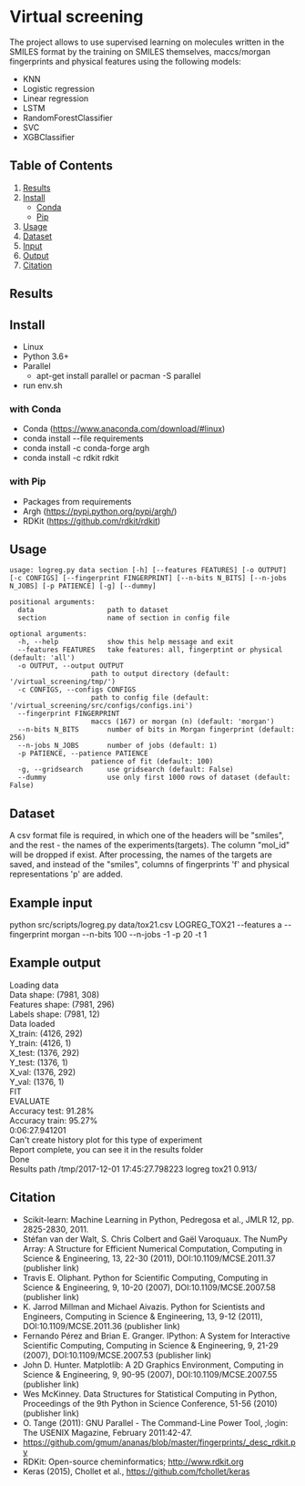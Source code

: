 # Virtual screening
The project allows to use supervised learning on molecules written in the SMILES format by the training on SMILES themselves, maccs/morgan fingerprints and physical features using the following models:
- KNN
- Logistic regression
- Linear regression
- LSTM
- RandomForestClassifier
- SVC
- XGBClassifier

## Table of Contents
1. [Results](#results)
2. [Install](#install)
    - [Conda](#conda)
    - [Pip](#pip)
3. [Usage](#usage)
4. [Dataset](#dataset)
5. [Input](#input)
6. [Output](#output)
7. [Citation](#citation)

## Results <a name="results"></a>

## Install <a name="install"></a>
- Linux
- Python 3.6+
- Parallel
  - apt-get install parallel or pacman -S parallel
- run env.sh
### with Conda <a name="conda"></a>
- Conda (https://www.anaconda.com/download/#linux)
- conda install --file requirements
- conda install -c conda-forge argh
- conda install -c rdkit rdkit
### with Pip <a name="pip"></a>
- Packages from requirements
- Argh (https://pypi.python.org/pypi/argh/)
- RDKit (https://github.com/rdkit/rdkit)


## Usage <a name="usage"></a>
    usage: logreg.py data section [-h] [--features FEATURES] [-o OUTPUT] [-c CONFIGS] [--fingerprint FINGERPRINT] [--n-bits N_BITS] [--n-jobs N_JOBS] [-p PATIENCE] [-g] [--dummy]

    positional arguments:
      data                  path to dataset
      section               name of section in config file

    optional arguments:
      -h, --help            show this help message and exit
      --features FEATURES   take features: all, fingerptint or physical (default: 'all')
      -o OUTPUT, --output OUTPUT
                        path to output directory (default: '/virtual_screening/tmp/')
      -c CONFIGS, --configs CONFIGS
                        path to config file (default: '/virtual_screening/src/configs/configs.ini')
      --fingerprint FINGERPRINT
                        maccs (167) or morgan (n) (default: 'morgan')
      --n-bits N_BITS       number of bits in Morgan fingerprint (default: 256)
      --n-jobs N_JOBS       number of jobs (default: 1)
      -p PATIENCE, --patience PATIENCE
                        patience of fit (default: 100)
      -g, --gridsearch      use gridsearch (default: False)
      --dummy               use only first 1000 rows of dataset (default: False)

## Dataset <a name="dataset"></a>
A csv format file is required, in which one of the headers will be "smiles", and the rest - the names of the experiments(targets). The column "mol_id" will be dropped if exist. After processing, the names of the targets are saved, and instead of the "smiles", columns of fingerprints 'f' and physical representations 'p' are added.

## Example input <a name="input"></a>
python src/scripts/logreg.py data/tox21.csv LOGREG_TOX21 --features a --fingerprint morgan --n-bits 100 --n-jobs -1 -p 20 -t 1

## Example output <a name="output"></a>
Loading data <br />
Data shape: (7981, 308) <br />
Features shape: (7981, 296) <br />
Labels shape: (7981, 12) <br />
Data loaded <br />
X_train: (4126, 292) <br />
Y_train: (4126, 1) <br />
X_test: (1376, 292) <br />
Y_test: (1376, 1) <br />
X_val: (1376, 292) <br />
Y_val: (1376, 1) <br />
FIT <br />
EVALUATE <br />
Accuracy test: 91.28% <br />
Accuracy train: 95.27% <br />
0:06:27.941201 <br />
Can't create history plot for this type of experiment <br />
Report complete, you can see it in the results folder <br />
Done <br />
Results path /tmp/2017-12-01 17:45:27.798223 logreg tox21 0.913/ <br />


## Citation <a name="citation"></a>
- Scikit-learn: Machine Learning in Python, Pedregosa et al., JMLR 12, pp. 2825-2830, 2011.
- Stéfan van der Walt, S. Chris Colbert and Gaël Varoquaux. The NumPy Array: A Structure for Efficient Numerical Computation, Computing in Science & Engineering, 13, 22-30 (2011), DOI:10.1109/MCSE.2011.37 (publisher link)
- Travis E. Oliphant. Python for Scientific Computing, Computing in Science & Engineering, 9, 10-20 (2007), DOI:10.1109/MCSE.2007.58 (publisher link)
- K. Jarrod Millman and Michael Aivazis. Python for Scientists and Engineers, Computing in Science & Engineering, 13, 9-12 (2011), DOI:10.1109/MCSE.2011.36 (publisher link)
- Fernando Pérez and Brian E. Granger. IPython: A System for Interactive Scientific Computing, Computing in Science & Engineering, 9, 21-29 (2007), DOI:10.1109/MCSE.2007.53 (publisher link)
- John D. Hunter. Matplotlib: A 2D Graphics Environment, Computing in Science & Engineering, 9, 90-95 (2007), DOI:10.1109/MCSE.2007.55 (publisher link)
- Wes McKinney. Data Structures for Statistical Computing in Python, Proceedings of the 9th Python in Science Conference, 51-56 (2010) (publisher link)
- O. Tange (2011): GNU Parallel - The Command-Line Power Tool,  ;login: The USENIX Magazine, February 2011:42-47.
- https://github.com/gmum/ananas/blob/master/fingerprints/_desc_rdkit.py
- RDKit: Open-source cheminformatics; http://www.rdkit.org
- Keras (2015), Chollet et al., https://github.com/fchollet/keras
